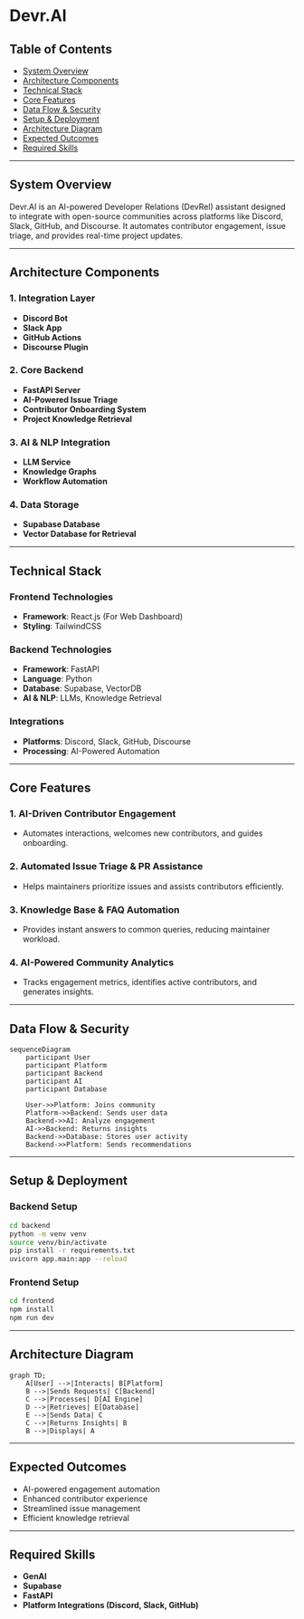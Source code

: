 # Devr.AI

## Table of Contents
- [System Overview](#system-overview)
- [Architecture Components](#architecture-components)
- [Technical Stack](#technical-stack)
- [Core Features](#core-features)
- [Data Flow & Security](#data-flow--security)
- [Setup & Deployment](#setup--deployment)
- [Architecture Diagram](#architecture-diagram)
- [Expected Outcomes](#expected-outcomes)
- [Required Skills](#required-skills)

---

## System Overview

Devr.AI is an AI-powered Developer Relations (DevRel) assistant designed to integrate with open-source communities across platforms like Discord, Slack, GitHub, and Discourse. It automates contributor engagement, issue triage, and provides real-time project updates.

---

## Architecture Components

### 1. Integration Layer
- **Discord Bot**
- **Slack App**
- **GitHub Actions**
- **Discourse Plugin**

### 2. Core Backend
- **FastAPI Server**
- **AI-Powered Issue Triage**
- **Contributor Onboarding System**
- **Project Knowledge Retrieval**

### 3. AI & NLP Integration
- **LLM Service**
- **Knowledge Graphs**
- **Workflow Automation**

### 4. Data Storage
- **Supabase Database**
- **Vector Database for Retrieval**

---

## Technical Stack

### Frontend Technologies
- **Framework**: React.js (For Web Dashboard)
- **Styling**: TailwindCSS

### Backend Technologies
- **Framework**: FastAPI
- **Language**: Python
- **Database**: Supabase, VectorDB
- **AI & NLP**: LLMs, Knowledge Retrieval

### Integrations
- **Platforms**: Discord, Slack, GitHub, Discourse
- **Processing**: AI-Powered Automation

---

## Core Features

### 1. AI-Driven Contributor Engagement
- Automates interactions, welcomes new contributors, and guides onboarding.

### 2. Automated Issue Triage & PR Assistance
- Helps maintainers prioritize issues and assists contributors efficiently.

### 3. Knowledge Base & FAQ Automation
- Provides instant answers to common queries, reducing maintainer workload.

### 4. AI-Powered Community Analytics
- Tracks engagement metrics, identifies active contributors, and generates insights.

---

## Data Flow & Security

```mermaid
sequenceDiagram
    participant User
    participant Platform
    participant Backend
    participant AI
    participant Database

    User->>Platform: Joins community
    Platform->>Backend: Sends user data
    Backend->>AI: Analyze engagement
    AI->>Backend: Returns insights
    Backend->>Database: Stores user activity
    Backend->>Platform: Sends recommendations
```

---

## Setup & Deployment

### Backend Setup
```bash
cd backend
python -m venv venv
source venv/bin/activate
pip install -r requirements.txt
uvicorn app.main:app --reload
```

### Frontend Setup
```bash
cd frontend
npm install
npm run dev
```

---

## Architecture Diagram

```mermaid
graph TD;
    A[User] -->|Interacts| B[Platform]
    B -->|Sends Requests| C[Backend]
    C -->|Processes| D[AI Engine]
    D -->|Retrieves| E[Database]
    E -->|Sends Data| C
    C -->|Returns Insights| B
    B -->|Displays| A
```

---

## Expected Outcomes

- AI-powered engagement automation
- Enhanced contributor experience
- Streamlined issue management
- Efficient knowledge retrieval

---

## Required Skills

- **GenAI**
- **Supabase**
- **FastAPI**
- **Platform Integrations (Discord, Slack, GitHub)**
